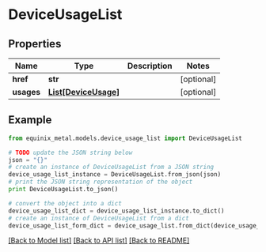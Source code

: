 # DeviceUsageList


## Properties
Name | Type | Description | Notes
------------ | ------------- | ------------- | -------------
**href** | **str** |  | [optional] 
**usages** | [**List[DeviceUsage]**](DeviceUsage.md) |  | [optional] 

## Example

```python
from equinix_metal.models.device_usage_list import DeviceUsageList

# TODO update the JSON string below
json = "{}"
# create an instance of DeviceUsageList from a JSON string
device_usage_list_instance = DeviceUsageList.from_json(json)
# print the JSON string representation of the object
print DeviceUsageList.to_json()

# convert the object into a dict
device_usage_list_dict = device_usage_list_instance.to_dict()
# create an instance of DeviceUsageList from a dict
device_usage_list_form_dict = device_usage_list.from_dict(device_usage_list_dict)
```
[[Back to Model list]](../README.md#documentation-for-models) [[Back to API list]](../README.md#documentation-for-api-endpoints) [[Back to README]](../README.md)


